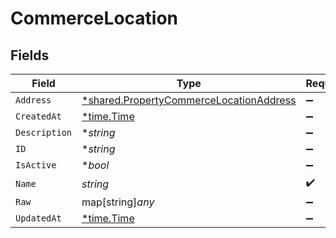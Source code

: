 # CommerceLocation


## Fields

| Field                                                                                                    | Type                                                                                                     | Required                                                                                                 | Description                                                                                              |
| -------------------------------------------------------------------------------------------------------- | -------------------------------------------------------------------------------------------------------- | -------------------------------------------------------------------------------------------------------- | -------------------------------------------------------------------------------------------------------- |
| `Address`                                                                                                | [*shared.PropertyCommerceLocationAddress](../../../pkg/models/shared/propertycommercelocationaddress.md) | :heavy_minus_sign:                                                                                       | N/A                                                                                                      |
| `CreatedAt`                                                                                              | [*time.Time](https://pkg.go.dev/time#Time)                                                               | :heavy_minus_sign:                                                                                       | N/A                                                                                                      |
| `Description`                                                                                            | **string*                                                                                                | :heavy_minus_sign:                                                                                       | N/A                                                                                                      |
| `ID`                                                                                                     | **string*                                                                                                | :heavy_minus_sign:                                                                                       | N/A                                                                                                      |
| `IsActive`                                                                                               | **bool*                                                                                                  | :heavy_minus_sign:                                                                                       | N/A                                                                                                      |
| `Name`                                                                                                   | *string*                                                                                                 | :heavy_check_mark:                                                                                       | N/A                                                                                                      |
| `Raw`                                                                                                    | map[string]*any*                                                                                         | :heavy_minus_sign:                                                                                       | N/A                                                                                                      |
| `UpdatedAt`                                                                                              | [*time.Time](https://pkg.go.dev/time#Time)                                                               | :heavy_minus_sign:                                                                                       | N/A                                                                                                      |